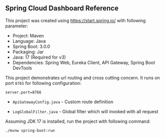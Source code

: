 ## Spring Cloud Dashboard Reference

This project was created using https://start.spring.io/ with following parameter:

* Project: Maven
* Language: Java
* Spring Boot: 3.0.0
* Packaging: Jar
* Java: 17 (Required for v3)
* Dependencies: Spring Web, Eureka Client, API Gateway, Spring Boot DevTools

This project demonstrates url routing and cross cutting concern. It runs on port `8765` 
for following configuration:
```
server.port=8766
```

* `ApiGatewayConfig.java` - Custom route definition

* `LogGlobalFilter.java` - Global filter which will invoked with all request

Assuming JDK 17 is installed, run the project with following command:

```shell
./mvnw spring-boot:run
```
